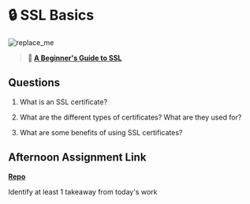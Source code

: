 # 🔒 SSL Basics

![replace_me](https://codeworks.blob.core.windows.net/public/assets/img/illustrations/placeholder.svg)

> **📖 [A Beginner's Guide to SSL](https://codeworksacademy.com/fs-student-guide/resources/wk8-9/07-SSL)**

## Questions

1. What is an SSL certificate?

2. What are the different types of certificates? What are they used for?

3. What are some benefits of using SSL certificates?

## Afternoon Assignment Link

**[Repo](https://github.com/Lumine3449/<ASSIGNMENT_REPO>)**

Identify at least 1 takeaway from today's work
